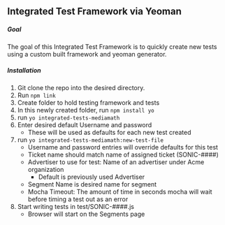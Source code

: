 ## Integrated Test Framework via Yeoman

##### Goal
The goal of this Integrated Test Framework is to quickly create new tests using
a custom built framework and yeoman generator.

##### Installation
1. Git clone the repo into the desired directory.
2. Run `npm link`
3. Create folder to hold testing framework and tests
4. In this newly created folder, run `npm install yo`
5. run `yo integrated-tests-mediamath`
6. Enter desired default Username and password
    * These will be used as defaults for each new test created
7. run `yo integrated-tests-mediamath:new-test-file`
    * Username and password entries will override defaults for this test
    * Ticket name should match name of assigned ticket (SONIC-####)
    * Advertiser to use for test: Name of an advertiser under Acme organization
        * Default is previously used Advertiser
    * Segment Name is desired name for segment
    * Mocha Timeout: The amount of time in seconds mocha will wait before timing
      a test out as an error
8. Start writing tests in test/SONIC-####.js
    * Browser will start on the Segments page

